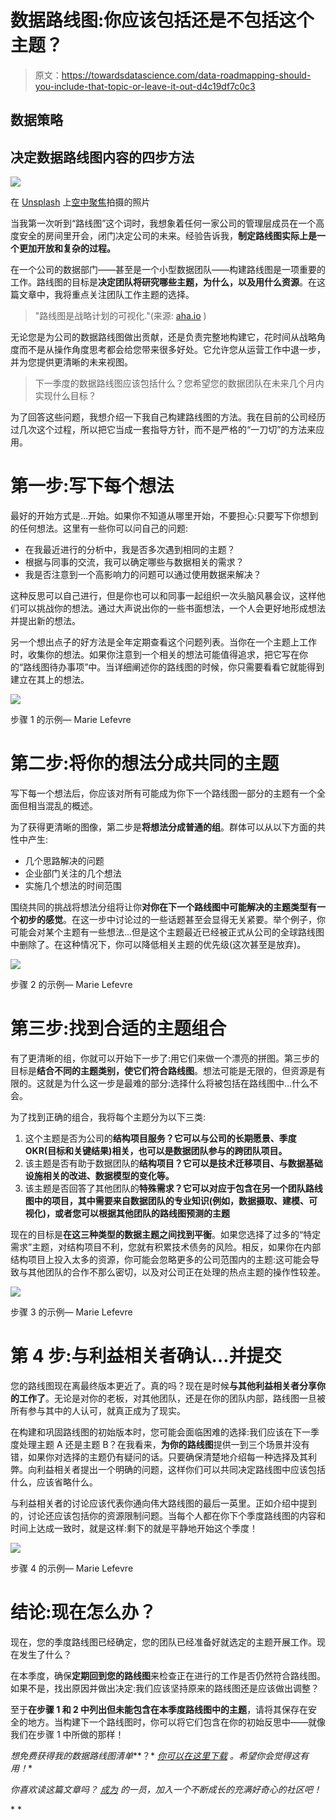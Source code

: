 # 数据路线图:你应该包括还是不包括这个主题？

> 原文：<https://towardsdatascience.com/data-roadmapping-should-you-include-that-topic-or-leave-it-out-d4c19df7c0c3>

## 数据策略

## 决定数据路线图内容的四步方法

![](img/735517874697bdd8ca402c955de5dfea.png)

在 [Unsplash](https://unsplash.com/?utm_source=unsplash&utm_medium=referral&utm_content=creditCopyText) 上[空中聚焦](https://unsplash.com/@airfocus?utm_source=unsplash&utm_medium=referral&utm_content=creditCopyText)拍摄的照片

当我第一次听到“路线图”这个词时，我想象着任何一家公司的管理层成员在一个高度安全的房间里开会，闭门决定公司的未来。经验告诉我，**制定路线图实际上是一个更加开放和复杂的过程。**

在一个公司的数据部门——甚至是一个小型数据团队——构建路线图是一项重要的工作。路线图的目标是**决定团队将研究哪些主题，为什么，以及用什么资源**。在这篇文章中，我将重点关注团队工作主题的选择。

> "路线图是战略计划的可视化."(来源: [aha.io](https://www.aha.io/roadmapping/guide/roadmap/ultimate-guide) )

无论您是为公司的数据路线图做出贡献，还是负责完整地构建它，花时间从战略角度而不是从操作角度思考都会给您带来很多好处。它允许您从运营工作中退一步，并为您提供更清晰的未来视图。

> 下一季度的数据路线图应该包括什么？您希望您的数据团队在未来几个月内实现什么目标？

为了回答这些问题，我想介绍一下我自己构建路线图的方法。我在目前的公司经历过几次这个过程，所以把它当成一套指导方针，而不是严格的“一刀切”的方法来应用。

# 第一步:写下每个想法

最好的开始方式是…开始。如果你不知道从哪里开始，不要担心:只要写下你想到的任何想法。这里有一些你可以问自己的问题:

*   在我最近进行的分析中，我是否多次遇到相同的主题？
*   根据与同事的交流，我可以确定哪些与数据相关的需求？
*   我是否注意到一个高影响力的问题可以通过使用数据来解决？

这种反思可以自己进行，但是你也可以和同事一起组织一次头脑风暴会议，这样他们可以挑战你的想法。通过大声说出你的一些书面想法，一个人会更好地形成想法并提出新的想法。

另一个想出点子的好方法是全年定期查看这个问题列表。当你在一个主题上工作时，收集你的想法。如果你注意到一个相关的想法可能值得追求，把它写在你的“路线图待办事项”中。当详细阐述你的路线图的时候，你只需要看看它就能得到建立在其上的想法。

![](img/9819c51a887b2a377054ef192ab7c718.png)

步骤 1 的示例— Marie Lefevre

# 第二步:将你的想法分成共同的主题

写下每一个想法后，你应该对所有可能成为你下一个路线图一部分的主题有一个全面但相当混乱的概述。

为了获得更清晰的图像，第二步是**将想法分成普通的组**。群体可以从以下方面的共性中产生:

*   几个思路解决的问题
*   企业部门关注的几个想法
*   实施几个想法的时间范围

围绕共同的挑战将想法分组将让你**对你在下一个路线图中可能解决的主题类型有一个初步的感觉**。在这一步中讨论过的一些话题甚至会显得无关紧要。举个例子，你可能会对某个主题有一些想法…但是这个主题最近已经被正式从公司的全球路线图中删除了。在这种情况下，你可以降低相关主题的优先级(这次甚至是放弃)。

![](img/f1963838f9fc51c96e279673748b01d7.png)

步骤 2 的示例— Marie Lefevre

# 第三步:找到合适的主题组合

有了更清晰的组，你就可以开始下一步了:用它们来做一个漂亮的拼图。第三步的目标是**结合不同的主题类别，使它们符合路线图**。想法可能是无限的，但资源是有限的。这就是为什么这一步是最难的部分:选择什么将被包括在路线图中…什么不会。

为了找到正确的组合，我将每个主题分为以下三类:

1.  这个主题是否为公司的**结构项目服务？它可以与公司的长期愿景、季度 OKR(目标和关键结果)相关，也可以是数据团队参与的跨团队项目。**
2.  该主题是否有助于数据团队的**结构项目？它可以是技术迁移项目、与数据基础设施相关的改进、数据模型的变化等。**
3.  该主题是否回答了其他团队的**特殊需求？它可以对应于包含在另一个团队路线图中的项目，其中需要来自数据团队的专业知识(例如，数据摄取、建模、可视化)，或者您可以根据其他团队的路线图预测的主题**

现在的目标是**在这三种类型的数据主题之间找到平衡**。如果您选择了过多的“特定需求”主题，对结构项目不利，您就有积累技术债务的风险。相反，如果你在内部结构项目上投入太多的资源，你可能会忽略更多的公司范围内的主题:这可能会导致与其他团队的合作不那么密切，以及对公司正在处理的热点主题的操作性较差。

![](img/ca9cc55bf537018f42bc436b6306ab23.png)

步骤 3 的示例— Marie Lefevre

# 第 4 步:与利益相关者确认…并提交

您的路线图现在离最终版本更近了。真的吗？现在是时候**与其他利益相关者分享你的工作了**。无论是对你的老板，对其他团队，还是在你的团队内部，路线图一旦被所有参与其中的人认可，就真正成为了现实。

在构建和巩固路线图的初始版本时，您可能会面临困难的选择:我们应该在下一季度处理主题 A 还是主题 B？在我看来，**为你的路线图**提供一到三个场景并没有错，如果你对选择的主题仍有疑问的话。只要确保清楚地介绍每一种选择及其利弊。向利益相关者提出一个明确的问题，这样你们可以共同决定路线图中应该包括什么，应该省略什么。

与利益相关者的讨论应该代表你通向伟大路线图的最后一英里。正如介绍中提到的，讨论还应该包括你的资源限制问题。当每个人都在你下个季度路线图的内容和时间上达成一致时，就是这样:剩下的就是平静地开始这个季度！

![](img/4575e6d6f2392353b2bbace06f9f024e.png)

步骤 4 的示例— Marie Lefevre

# 结论:现在怎么办？

现在，您的季度路线图已经确定，您的团队已经准备好就选定的主题开展工作。现在发生了什么？

在本季度，确保**定期回到您的路线图**来检查正在进行的工作是否仍然符合路线图。如果不是，找出原因并做出决定:我们应该坚持原来的路线图还是应该做出调整？

至于**在步骤 1 和 2 中列出但未能包含在本季度路线图中的主题**，请将其保存在安全的地方。当构建下一个路线图时，你可以将它们包含在你的初始反思中——就像我们在步骤 1 中所做的那样！

*想免费获得我的数据路线图清单***？* [*你可以在这里下载*](https://marielefevre.gumroad.com/l/data-roadmapping-checklist) *。希望你会觉得这有用！**

*你喜欢读这篇文章吗？ [*成为*](https://marie-lefevre.medium.com/membership) *的一员，加入一个不断成长的充满好奇心的社区吧！**

*[](https://marie-lefevre.medium.com/membership) *